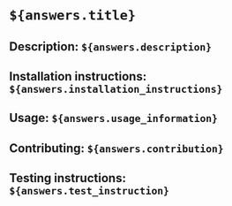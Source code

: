 # `${answers.title}`

## Description: `${answers.description}`

## Installation instructions: `${answers.installation_instructions}`

## Usage: `${answers.usage_information}`

## Contributing: `${answers.contribution}`

## Testing instructions: `${answers.test_instruction}`